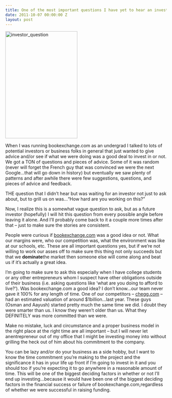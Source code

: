 ```yaml
---
title: One of the most important questions I have yet to hear an investor ask
date: 2011-10-07 00:00:00 Z
layout: post
---
```

 
<p><img alt="investor_question" height="335" src="http://awesomeinc.org/images/investor_question.jpg" width="225"/></p>
<p>When I was running bookexchange.com as an undergrad I talked to lots of potential investors or business folks in general that just wanted to give advice and/or see if what we were doing was a good deal to invest in or not. We got a TON of questions and pieces of advice. Some of it was random (never will forget the French guy that was convinced we were the next Google&hellip;that will go down in history) but eventually we saw plenty of patterns and after awhile there were few suggestions, questions, and pieces of advice and feedback.</p>
<p>THE question that I didn&rsquo;t hear but was waiting for an investor not just to ask about, but to grill us on was&hellip;&ldquo;How hard are you working on this?&rdquo;</p>
<p>Now, I realize this is a somewhat vague question to ask, but as a future investor (hopefully) I will hit this question from every possible angle before leaving it alone. And I&rsquo;ll probably come back to it a couple more times after that – just to make sure the stories are consistent.</p>
<p>People were curious if <a href="http://www.bookexchange.com/" target="_blank">bookexchange.com</a> was a good idea or not. What our margins were, who our competition was, what the environment was like at our schools, etc. These are all important questions yes, but if we&rsquo;re not willing to work our asses off to make sure this thing not only succeeds but that we <strong>dominate</strong>the market then someone else will come along and beat us if it&rsquo;s actually a great idea.</p>
<p>I&rsquo;m going to make sure to ask this especially when I have college students or any other entrepreneurs whom I suspect have other obligations outside of their business (i.e. asking questions like &lsquo;what are you doing to afford to live?&rsquo;). Was bookexchange.com a good idea? I don&rsquo;t know&hellip;our team never gave it 100% for any length of time. One of our competitors – <a href="http://www.chegg.com/" target="_blank">chegg.com</a> – had an estimated valuation of around $1billion&hellip;last year. These guys (Osman and Aayush) started pretty much the same time we did. I doubt they were smarter than us. I know they weren&rsquo;t older than us. What they DEFINITELY was more committed than we were.</p>
<p>Make no mistake, luck and circumstance and a proper business model in the right place at the right time are all important – but I will never let anentrepreneur out of my office that I might be investing money into without grilling the heck out of him about his commitment to the company.</p>
<p>You can be lazy and/or do your business as a side hobby, but I want to know the time commitment you&rsquo;re making to the project and the significance it has in your life up front if I&rsquo;m going to invest in it and you should too if you&rsquo;re expecting it to go anywhere in a reasonable amount of time. This will be one of the biggest deciding factors in whether or not I&rsquo;ll end up investing&hellip;because it would have been one of the biggest deciding factors in the financial success or failure of bookexchange.com,regardless of whether we were successful in raising funding.</p>
